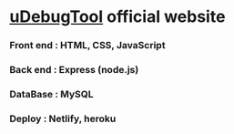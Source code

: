 # [uDebugTool](https://github.com/JiaxuanTW/uDebugTool-Lite) official website

### Front end : HTML, CSS, JavaScript
### Back end : Express (node.js)
### DataBase : MySQL
### Deploy : Netlify, heroku
